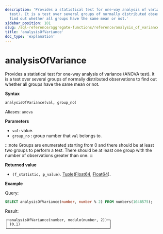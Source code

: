 ```yaml
---
description: 'Provides a statistical test for one-way analysis of variance (ANOVA
  test). It is a test over several groups of normally distributed observations to
  find out whether all groups have the same mean or not.'
sidebar_position: 101
slug: /sql-reference/aggregate-functions/reference/analysis_of_variance
title: 'analysisOfVariance'
doc_type: 'explanation'
---
```


# analysisOfVariance

Provides a statistical test for one-way analysis of variance (ANOVA test). It is a test over several groups of normally distributed observations to find out whether all groups have the same mean or not. 

**Syntax**

```sql
analysisOfVariance(val, group_no)
```

Aliases: `anova`

**Parameters**
- `val`: value. 
- `group_no` : group number that `val` belongs to.

:::note
Groups are enumerated starting from 0 and there should be at least two groups to perform a test.
There should be at least one group with the number of observations greater than one.
:::

**Returned value**

- `(f_statistic, p_value)`. [Tuple](../../data-types/tuple.md)([Float64](../../data-types/float.md), [Float64](../../data-types/float.md)).

**Example**

Query:

```sql
SELECT analysisOfVariance(number, number % 2) FROM numbers(1048575);
```

Result:

```response
┌─analysisOfVariance(number, modulo(number, 2))─┐
│ (0,1)                                         │
└───────────────────────────────────────────────┘
```
